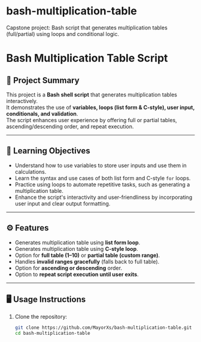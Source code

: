 # bash-multiplication-table
Capstone project: Bash script that generates multiplication tables (full/partial) using loops and conditional logic.

# Bash Multiplication Table Script

## 📌 Project Summary
This project is a **Bash shell script** that generates multiplication tables interactively.  
It demonstrates the use of **variables, loops (list form & C-style), user input, conditionals, and validation**.  
The script enhances user experience by offering full or partial tables, ascending/descending order, and repeat execution.

---

## 🎯 Learning Objectives
- Understand how to use variables to store user inputs and use them in calculations.
- Learn the syntax and use cases of both list form and C-style `for` loops.
- Practice using loops to automate repetitive tasks, such as generating a multiplication table.
- Enhance the script's interactivity and user-friendliness by incorporating user input and clear output formatting.

---

## ⚙️ Features
- Generates multiplication table using **list form loop**.
- Generates multiplication table using **C-style loop**.
- Option for **full table (1–10)** or **partial table (custom range)**.
- Handles **invalid ranges gracefully** (falls back to full table).
- Option for **ascending or descending** order.
- Option to **repeat script execution until user exits**.

---

## 🖥️ Usage Instructions
1. Clone the repository:
   ```bash
   git clone https://github.com/MayorXs/bash-multiplication-table.git
   cd bash-multiplication-table

